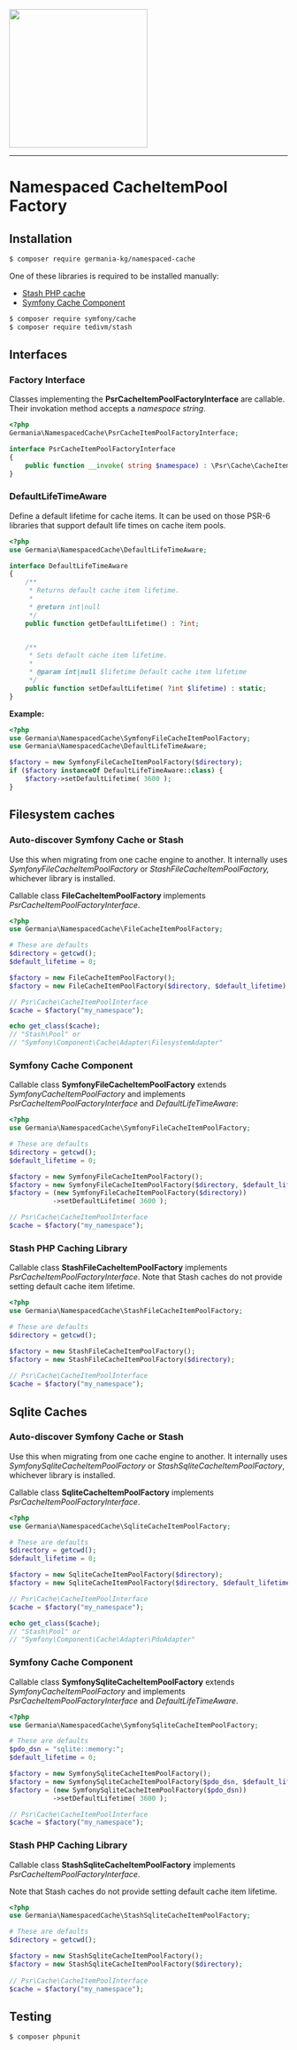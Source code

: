 <img src="https://static.germania-kg.com/logos/ga-logo-2016-web.svgz" width="250px">

------


# Namespaced CacheItemPool Factory



## Installation

```bash
$ composer require germania-kg/namespaced-cache
```

One of these libraries is required to be installed manually:

- [Stash PHP cache](http://www.stashphp.com)
- [Symfony Cache Component](https://symfony.com/components/Cache)

```bash
$ composer require symfony/cache
$ composer require tedivm/stash
```



## Interfaces

### Factory Interface

Classes implementing the **PsrCacheItemPoolFactoryInterface** are callable. Their invokation method accepts a *namespace string*.

```php
<?php
Germania\NamespacedCache\PsrCacheItemPoolFactoryInterface;

interface PsrCacheItemPoolFactoryInterface
{
    public function __invoke( string $namespace) : \Psr\Cache\CacheItemPoolInterface;
}
```

### DefaultLifeTimeAware

Define a default lifetime for cache items. It can be used on those PSR-6 libraries that support default life times on cache item pools.

```php
<?php
use Germania\NamespacedCache\DefaultLifeTimeAware;

interface DefaultLifeTimeAware
{
    /**
     * Returns default cache item lifetime.
     *
     * @return int|null
     */
    public function getDefaultLifetime() : ?int;


    /**
     * Sets default cache item lifetime.
     *
     * @param int|null $lifetime Default cache item lifetime
     */
    public function setDefaultLifetime( ?int $lifetime) : static;
}

```

**Example:**

```php
<?php
use Germania\NamespacedCache\SymfonyFileCacheItemPoolFactory;
use Germania\NamespacedCache\DefaultLifeTimeAware;

$factory = new SymfonyFileCacheItemPoolFactory($directory);
if ($factory instanceOf DefaultLifeTimeAware::class) {
    $factory->setDefaultLifetime( 3600 );
}
```



## Filesystem caches

### Auto-discover Symfony Cache or Stash

Use this when migrating from one cache engine to another. It internally uses *SymfonyFileCacheItemPoolFactory* or *StashFileCacheItemPoolFactory,* whichever library is installed.

Callable class **FileCacheItemPoolFactory** implements *PsrCacheItemPoolFactoryInterface*. 

```php
<?php
use Germania\NamespacedCache\FileCacheItemPoolFactory;

# These are defaults
$directory = getcwd(); 
$default_lifetime = 0;

$factory = new FileCacheItemPoolFactory();
$factory = new FileCacheItemPoolFactory($directory, $default_lifetime);

// Psr\Cache\CacheItemPoolInterface
$cache = $factory("my_namespace");

echo get_class($cache);
// "Stash\Pool" or 
// "Symfony\Component\Cache\Adapter\FilesystemAdapter"
```



### Symfony Cache Component

Callable class **SymfonyFileCacheItemPoolFactory** extends *SymfonyCacheItemPoolFactory* and implements *PsrCacheItemPoolFactoryInterface* and *DefaultLifeTimeAware*:

```php
<?php
use Germania\NamespacedCache\SymfonyFileCacheItemPoolFactory;

# These are defaults
$directory = getcwd(); 
$default_lifetime = 0;

$factory = new SymfonyFileCacheItemPoolFactory();
$factory = new SymfonyFileCacheItemPoolFactory($directory, $default_lifetime);
$factory = (new SymfonyFileCacheItemPoolFactory($directory))
           ->setDefaultLifetime( 3600 );

// Psr\Cache\CacheItemPoolInterface
$cache = $factory("my_namespace");
```

### Stash PHP Caching Library

Callable class **StashFileCacheItemPoolFactory** implements *PsrCacheItemPoolFactoryInterface*. Note that Stash caches do not provide setting default cache item lifetime.

```php
<?php
use Germania\NamespacedCache\StashFileCacheItemPoolFactory;

# These are defaults
$directory = getcwd(); 

$factory = new StashFileCacheItemPoolFactory();
$factory = new StashFileCacheItemPoolFactory($directory);
  
// Psr\Cache\CacheItemPoolInterface
$cache = $factory("my_namespace");
```

## Sqlite Caches

### Auto-discover Symfony Cache or Stash

Use this when migrating from one cache engine to another. It internally uses *SymfonySqliteCacheItemPoolFactory* or *StashSqliteCacheItemPoolFactory*, whichever library is installed.

Callable class **SqliteCacheItemPoolFactory** implements *PsrCacheItemPoolFactoryInterface*. 

```php
<?php
use Germania\NamespacedCache\SqliteCacheItemPoolFactory;

# These are defaults
$directory = getcwd(); 
$default_lifetime = 0;

$factory = new SqliteCacheItemPoolFactory($directory);
$factory = new SqliteCacheItemPoolFactory($directory, $default_lifetime);

// Psr\Cache\CacheItemPoolInterface
$cache = $factory("my_namespace");

echo get_class($cache);
// "Stash\Pool" or 
// "Symfony\Component\Cache\Adapter\PdoAdapter"
```

### Symfony Cache Component

Callable class **SymfonySqliteCacheItemPoolFactory** extends *SymfonyCacheItemPoolFactory* and implements *PsrCacheItemPoolFactoryInterface* and *DefaultLifeTimeAware*.

```php
<?php
use Germania\NamespacedCache\SymfonySqliteCacheItemPoolFactory;

# These are defaults
$pdo_dsn = "sqlite::memory:"; 
$default_lifetime = 0;

$factory = new SymfonySqliteCacheItemPoolFactory();
$factory = new SymfonySqliteCacheItemPoolFactory($pdo_dsn, $default_lifetime);
$factory = (new SymfonySqliteCacheItemPoolFactory($pdo_dsn))
           ->setDefaultLifetime( 3600 );

// Psr\Cache\CacheItemPoolInterface
$cache = $factory("my_namespace");
```



### Stash PHP Caching Library

Callable class **StashSqliteCacheItemPoolFactory** implements *PsrCacheItemPoolFactoryInterface*.

Note that Stash caches do not provide setting default cache item lifetime.

```php
<?php
use Germania\NamespacedCache\StashSqliteCacheItemPoolFactory;

# These are defaults
$directory = getcwd(); 

$factory = new StashSqliteCacheItemPoolFactory();
$factory = new StashSqliteCacheItemPoolFactory($directory);
  
// Psr\Cache\CacheItemPoolInterface
$cache = $factory("my_namespace");
```



## Testing

```bash
$ composer phpunit
```

